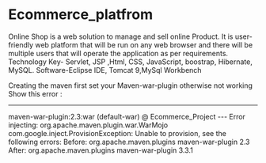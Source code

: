 # Ecommerce_platfrom
Online Shop is a web solution to manage and sell online Product. It is user-friendly web platform that will be run on any web browser and there will be multiple users that will operate the application as per requirements. Technology Key-  Servlet, JSP ,Html, CSS, JavaScript, boostrap, Hibernate, MySQL. 
Software-Eclipse IDE, Tomcat 9,MySql Workbench



Creating the maven first set your Maven-war-plugin otherwise not working 
Show this error :




----------------------------------------------------------------------------------------------------------------------------------------------------------------------------
maven-war-plugin:2.3:war (default-war) @ Ecommerce_Project --- Error injecting: org.apache.maven.plugin.war.WarMojo com.google.inject.ProvisionException: Unable to provision, see the following errors:
Before:
<plugin>
    <groupId>org.apache.maven.plugins</groupId>
    <artifactId>maven-war-plugin</artifactId>
    <version>2.3</version>
</plugin>
After:
<plugin>
    <groupId>org.apache.maven.plugins</groupId>
    <artifactId>maven-war-plugin</artifactId>
    <version>3.3.1</version>
</plugin>
